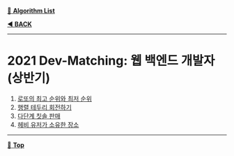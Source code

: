 [:file_folder: **Algorithm List**](https://github.com/dlalstj0213/Study.Algorithm_Java)

[:arrow_backward: **BACK**](../)

---

# 2021 Dev-Matching: 웹 백엔드 개발자(상반기)

1. [로또의 최고 순위와 최저 순위]()
2. [행렬 테두리 회전하기]()
3. [다단계 칫솔 판매]()
4. [헤비 유저가 소유한 장소]()

---

[:arrow_up_small: **Top**](#)